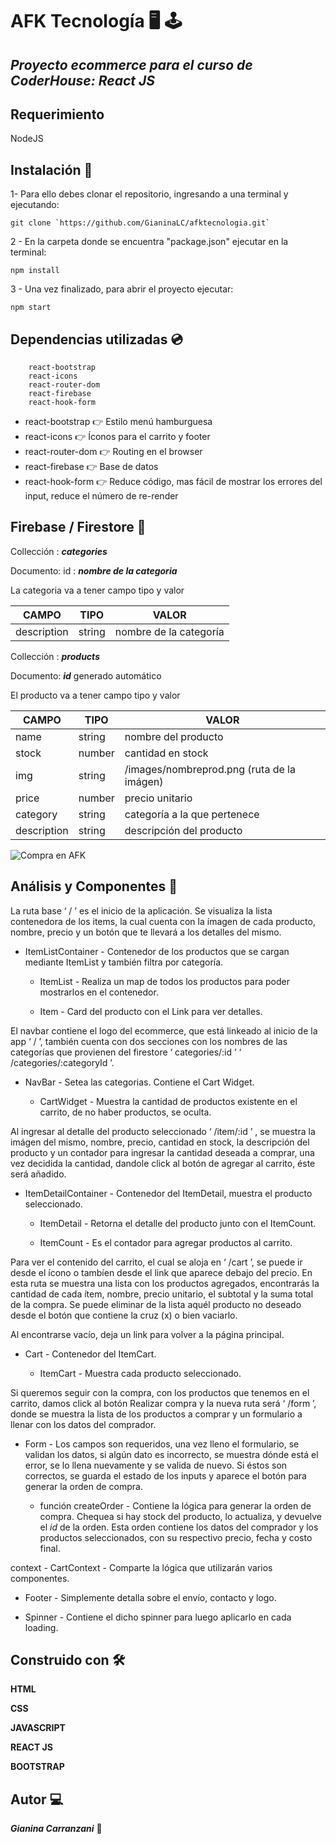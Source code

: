 # **AFK Tecnología** :desktop_computer: :joystick:

## _Proyecto ecommerce para el curso de CoderHouse: React JS_

## Requerimiento
NodeJS

## Instalación 🔧
1- Para ello debes clonar el repositorio, ingresando a una terminal y ejecutando:

```
git clone `https://github.com/GianinaLC/afktecnologia.git`
```

2 - En la carpeta donde se encuentra "package.json" ejecutar en la terminal:

```
npm install
```
3 - Una vez finalizado, para abrir el proyecto ejecutar:

```
npm start
```

## Dependencias utilizadas :cd:
```
    react-bootstrap 
    react-icons
    react-router-dom
    react-firebase
    react-hook-form
```

- react-bootstrap :point_right: Estilo menú hamburguesa
- react-icons :point_right: Íconos para el carrito y footer
- react-router-dom :point_right: Routing en el browser
- react-firebase :point_right:  Base de datos
- react-hook-form :point_right: Reduce código, mas fácil de mostrar los errores del input, reduce el número de re-render


## Firebase / Firestore :memo:
Collección : **_categories_**

Documento: id : **_nombre de la categoria_**

La categoria va a tener campo tipo y valor

| CAMPO | TIPO | VALOR |
| ------ | ------ | ------ |
| description | string | nombre de la categoría


Collección : **_products_**

Documento: **_id_** generado automático

El producto va a tener campo tipo y valor

| CAMPO | TIPO | VALOR |
| ------ | ------ | ------ |
| name | string | nombre del producto
| stock | number| cantidad en stock
| img | string | /images/nombreprod.png (ruta de la imágen)
| price | number | precio unitario
| category | string | categoría a la que pertenece
| description | string | descripción del producto



![Compra en AFK](./docs/afkcompra.gif)


## Análisis y Componentes 🔩

La ruta base ‘ / ’ es el inicio de la aplicación.
Se visualiza la lista contenedora de los items, la cual cuenta con la ímagen de cada producto, nombre, precio y un botón que te llevará a los detalles del mismo.

- ItemListContainer - Contenedor de los productos que se cargan mediante ItemList y también filtra por categoría. 

    - ItemList - Realiza un map de todos los productos para poder mostrarlos en el contenedor.

    - Item - Card del producto con el Link para ver detalles.


El navbar contiene el logo del ecommerce, que está linkeado al inicio de la app ‘ / ’, también cuenta con dos secciones con los nombres de las categorías que provienen del firestore
‘ categories/:id ’
‘ /categories/:categoryId ’.

- NavBar - Setea las categorias. Contiene el Cart Widget.

    - CartWidget - Muestra la cantidad de productos existente en el carrito, de no haber productos, se oculta.

Al ingresar al detalle del producto seleccionado
‘ /item/:id ’ ,
se muestra la imágen del mismo, nombre, precio, cantidad en stock, la descripción del producto y un contador para ingresar la cantidad deseada a comprar, una vez decidida la cantidad, dandole click al botón de agregar al carrito, éste será añadido. 

- ItemDetailContainer - Contenedor del ItemDetail, muestra el producto seleccionado.
    
    - ItemDetail - Retorna el detalle del producto junto con el ItemCount.

    - ItemCount - Es el contador para agregar productos al carrito.


Para ver el contenido del carrito, el cual se aloja en 
‘ /cart ’,
se puede ir desde el ícono o tambíen desde el link que aparece debajo del precio.
En esta ruta se muestra una lista con los productos agregados, encontrarás la cantidad de cada ítem, nombre, precio unitario, el subtotal y la suma total de la compra.
Se puede eliminar de la lista aquél producto no deseado desde el botón que contiene la cruz (x) o bien vaciarlo.

Al encontrarse vacío, deja un link para volver a la página principal.

- Cart - Contenedor del ItemCart.

    - ItemCart - Muestra cada producto seleccionado.


Si queremos seguir con la compra, con los productos que tenemos en el carrito, damos click al botón Realizar compra y la nueva ruta será
‘ /form ’,
donde se muestra la lista de los productos a comprar y un formulario a llenar con los datos del comprador.


- Form - Los campos son requeridos, una vez lleno el formulario, se validan los datos, si algún dato es incorrecto, se muestra dónde está el error, se lo llena nuevamente y se valida de nuevo. Si éstos son correctos, se guarda el estado de los inputs y aparece el botón para generar la orden de compra. 

    - función createOrder - Contiene la lógica para generar la orden de compra. Chequea si hay stock del producto, lo actualiza, y devuelve el _id_ de la orden. Esta orden contiene los datos del comprador y los productos seleccionados, con su respectivo precio, fecha y costo final. 



context - CartContext - Comparte la lógica que utilizarán varios componentes.

- Footer - Simplemente detalla sobre el envío, contacto y logo.

- Spinner - Contiene el dicho spinner para luego aplicarlo en cada loading.


## Construido con 🛠️

**HTML**

**CSS**

**JAVASCRIPT**

**REACT JS**

**BOOTSTRAP**

## Autor :computer:

_**Gianina Carranzani**_ :metal:
